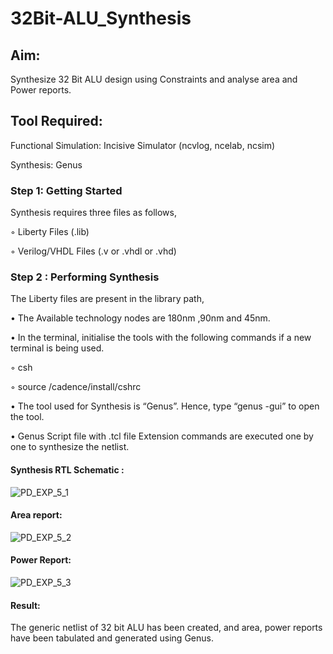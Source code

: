 # 32Bit-ALU_Synthesis

## Aim:

Synthesize 32 Bit ALU design using Constraints and analyse area and Power reports.

## Tool Required:

Functional Simulation: Incisive Simulator (ncvlog, ncelab, ncsim)

Synthesis: Genus

### Step 1: Getting Started

Synthesis requires three files as follows,

◦ Liberty Files (.lib)

◦ Verilog/VHDL Files (.v or .vhdl or .vhd)

### Step 2 : Performing Synthesis

The Liberty files are present in the library path,

• The Available technology nodes are 180nm ,90nm and 45nm.

• In the terminal, initialise the tools with the following commands if a new terminal is being
used.

◦ csh

◦ source /cadence/install/cshrc

• The tool used for Synthesis is “Genus”. Hence, type “genus -gui” to open the tool.

• Genus Script file with .tcl file Extension commands are executed one by one to synthesize the netlist.

#### Synthesis RTL Schematic :
![PD_EXP_5_1](https://github.com/user-attachments/assets/80ba069a-17b2-4579-9212-e97a97533a93)

#### Area report:
![PD_EXP_5_2](https://github.com/user-attachments/assets/4b69fc34-4d80-49d5-b900-656304230aca)

#### Power Report:
![PD_EXP_5_3](https://github.com/user-attachments/assets/2bbbde8c-792c-4f16-bc8d-3ec3d0d07550)

#### Result: 

The generic netlist of 32 bit ALU  has been created, and area, power reports have been tabulated and generated using Genus.
